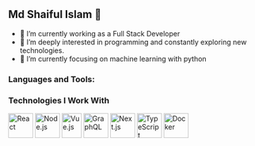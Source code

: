 ## Md Shaiful Islam 👋
- 🔭 I’m currently working as a Full Stack Developer
- 🌱 I’m deeply interested in programming and constantly exploring new technologies.
- 🌱 I’m currently focusing on machine learning with python
<!--
**saiful043/saiful043** is a ✨ _special_ ✨ repository because its `README.md` (this file) appears on your GitHub profile.

Here are some ideas to get you started:

- 🔭 I’m currently working as a Full Stack Developer
- 🌱 I’m deeply interested in programming and constantly exploring new technologies.
- 🌱 I’m currently focusing on machine learning with python
- 👯 I’m looking to collaborate on ...
- 🤔 I’m looking for help with ...
- 💬 Ask me about ...
- 📫 How to reach me: ...
- 😄 Pronouns: ...
- ⚡ Fun fact: ...
-->

### Languages and Tools:
### Technologies I Work With

<img src="https://cdn.jsdelivr.net/gh/devicons/devicon/icons/react/react-original-wordmark.svg" alt="React" width="50" height="50">
<img src="https://cdn.jsdelivr.net/gh/devicons/devicon/icons/nodejs/nodejs-original-wordmark.svg" alt="Node.js" width="50" height="50">
<img src="https://cdn.jsdelivr.net/gh/devicons/devicon/icons/vuejs/vuejs-original.svg" alt="Vue.js" width="40" height="50">
<img src="https://cdn.jsdelivr.net/gh/devicons/devicon/icons/graphql/graphql-plain-wordmark.svg" alt="GraphQL" width="50" height="50">
<img src="https://cdn.jsdelivr.net/gh/devicons/devicon/icons/nextjs/nextjs-original-wordmark.svg" alt="Next.js" width="50" height="50">
<img src="https://cdn.jsdelivr.net/gh/devicons/devicon/icons/typescript/typescript-original.svg" alt="TypeScript" width="50" height="50">
<img src="https://cdn.jsdelivr.net/gh/devicons/devicon/icons/docker/docker-original-wordmark.svg" alt="Docker" width="50" height="50">




